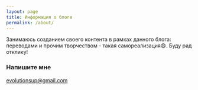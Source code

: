 ```yaml
---
layout: page
title: Информация о блоге
permalink: /about/
---
```


Занимаюсь созданием своего контента в рамках данного блога: переводами и прочим творчеством - такая самореализация:smile:. Буду рад отклику!


### Напишите мне

[evolutionsup@gmail.com](mailto:evolutionsup@gmail.com)

